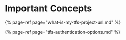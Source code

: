 # Important Concepts

{% page-ref page="what-is-my-tfs-project-url.md" %}

{% page-ref page="tfs-authentication-options.md" %}

